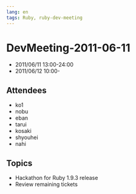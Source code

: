 ```yaml
---
lang: en
tags: Ruby, ruby-dev-meeting
---
```


# DevMeeting-2011-06-11

* 2011/06/11 13:00-24:00
* 2011/06/12 10:00-

## Attendees

* ko1
* nobu
* eban
* tarui
* kosaki
* shyouhei
* nahi

## Topics

* Hackathon for Ruby 1.9.3 release
* Review remaining tickets
